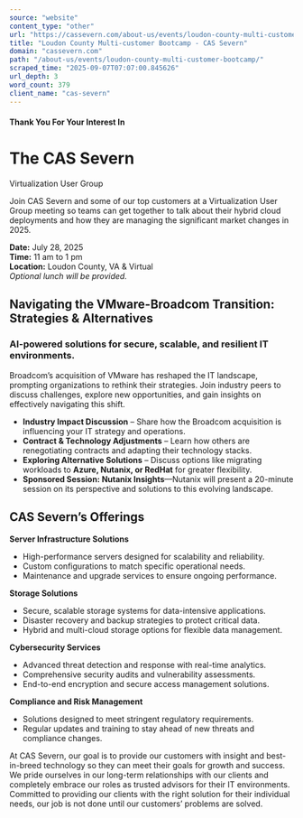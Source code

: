 ```yaml
---
source: "website"
content_type: "other"
url: "https://cassevern.com/about-us/events/loudon-county-multi-customer-bootcamp/"
title: "Loudon County Multi-customer Bootcamp - CAS Severn"
domain: "cassevern.com"
path: "/about-us/events/loudon-county-multi-customer-bootcamp/"
scraped_time: "2025-09-07T07:07:00.845626"
url_depth: 3
word_count: 379
client_name: "cas-severn"
---
```


#### Thank You For Your Interest In

# The CAS Severn  
Virtualization User Group

Join CAS Severn and some of our top customers at a Virtualization User Group meeting so teams can get together to talk about their hybrid cloud deployments and how they are managing the significant market changes in 2025.

**Date:** July 28, 2025  
**Time:** 11 am to 1 pm  
**Location:** Loudon County, VA & Virtual  
*Optional lunch will be provided.*

## Navigating the VMware-Broadcom Transition: Strategies & Alternatives

### AI-powered solutions for secure, scalable, and resilient IT environments.

Broadcom’s acquisition of VMware has reshaped the IT landscape, prompting organizations to rethink their strategies. Join industry peers to discuss challenges, explore new opportunities, and gain insights on effectively navigating this shift.

*   **Industry Impact Discussion** – Share how the Broadcom acquisition is influencing your IT strategy and operations.
*   **Contract & Technology Adjustments** – Learn how others are renegotiating contracts and adapting their technology stacks.
*   **Exploring Alternative Solutions** – Discuss options like migrating workloads to **Azure, Nutanix, or RedHat** for greater flexibility.
*   **Sponsored Session: Nutanix Insights**—Nutanix will present a 20-minute session on its perspective and solutions to this evolving landscape.

## CAS Severn’s Offerings

**Server Infrastructure Solutions**

*   High-performance servers designed for scalability and reliability.
*   Custom configurations to match specific operational needs.
*   Maintenance and upgrade services to ensure ongoing performance.

**Storage Solutions**

*   Secure, scalable storage systems for data-intensive applications.
*   Disaster recovery and backup strategies to protect critical data.
*   Hybrid and multi-cloud storage options for flexible data management.

**Cybersecurity Services**

*   Advanced threat detection and response with real-time analytics.
*   Comprehensive security audits and vulnerability assessments.
*   End-to-end encryption and secure access management solutions.

**Compliance and Risk Management**

*   Solutions designed to meet stringent regulatory requirements.
*   Regular updates and training to stay ahead of new threats and compliance changes.

At CAS Severn, our goal is to provide our customers with insight and best-in-breed technology so they can meet their goals for growth and success. We pride ourselves in our long-term relationships with our clients and completely embrace our roles as trusted advisors for their IT environments. Committed to providing our clients with the right solution for their individual needs, our job is not done until our customers’ problems are solved.